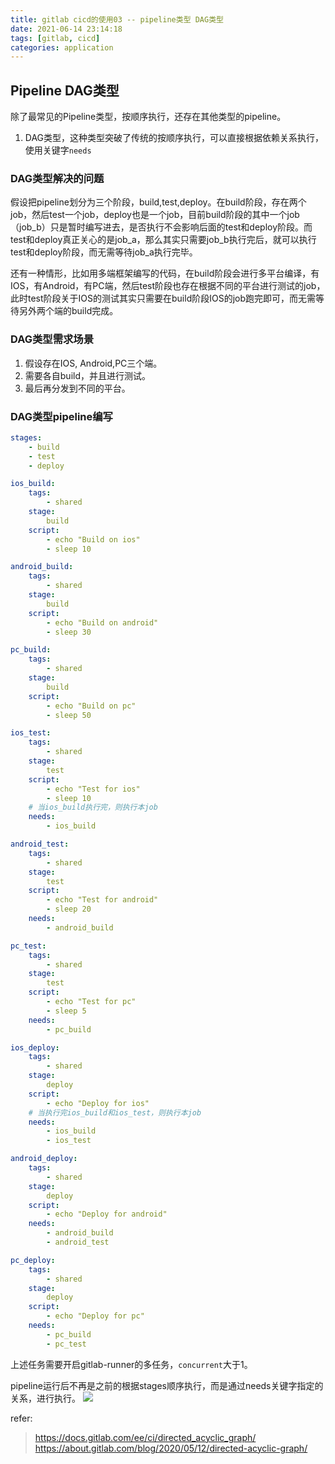 ```yaml
---
title: gitlab cicd的使用03 -- pipeline类型 DAG类型
date: 2021-06-14 23:14:18
tags: [gitlab, cicd]
categories: application
---
```



## Pipeline DAG类型

除了最常见的Pipeline类型，按顺序执行，还存在其他类型的pipeline。
1. DAG类型，这种类型突破了传统的按顺序执行，可以直接根据依赖关系执行，使用关键字`needs`

<!-- more -->

### DAG类型解决的问题

假设把pipeline划分为三个阶段，build,test,deploy。在build阶段，存在两个job，然后test一个job，deploy也是一个job，目前build阶段的其中一个job（job_b）只是暂时编写进去，是否执行不会影响后面的test和deploy阶段。而test和deploy真正关心的是job_a，那么其实只需要job_b执行完后，就可以执行test和deploy阶段，而无需等待job_a执行完毕。

还有一种情形，比如用多端框架编写的代码，在build阶段会进行多平台编译，有IOS，有Android，有PC端，然后test阶段也存在根据不同的平台进行测试的job，此时test阶段关于IOS的测试其实只需要在build阶段IOS的job跑完即可，而无需等待另外两个端的build完成。

### DAG类型需求场景
1. 假设存在IOS, Android,PC三个端。
2. 需要各自build，并且进行测试。
3. 最后再分发到不同的平台。

### DAG类型pipeline编写

```yaml
stages:
    - build
    - test
    - deploy

ios_build:
    tags:
        - shared
    stage:
        build
    script:
        - echo "Build on ios"
        - sleep 10

android_build:
    tags:
        - shared
    stage:
        build
    script:
        - echo "Build on android"
        - sleep 30

pc_build:
    tags:
        - shared
    stage:
        build
    script:
        - echo "Build on pc"
        - sleep 50

ios_test:
    tags:
        - shared
    stage:
        test
    script:
        - echo "Test for ios"
        - sleep 10
    # 当ios_build执行完，则执行本job
    needs:
        - ios_build

android_test:
    tags:
        - shared
    stage:
        test
    script:
        - echo "Test for android"
        - sleep 20
    needs:
        - android_build

pc_test:
    tags:
        - shared
    stage:
        test
    script:
        - echo "Test for pc"
        - sleep 5
    needs:
        - pc_build

ios_deploy:
    tags:
        - shared
    stage:
        deploy
    script:
        - echo "Deploy for ios"
    # 当执行完ios_build和ios_test，则执行本job
    needs:
        - ios_build
        - ios_test

android_deploy:
    tags:
        - shared
    stage:
        deploy
    script:
        - echo "Deploy for android"
    needs:
        - android_build
        - android_test

pc_deploy:
    tags:
        - shared
    stage:
        deploy
    script:
        - echo "Deploy for pc"
    needs:
        - pc_build
        - pc_test

```

上述任务需要开启gitlab-runner的多任务，`concurrent`大于1。

pipeline运行后不再是之前的根据stages顺序执行，而是通过needs关键字指定的关系，进行执行。
![](https://image.kirakirazone.com/image/dag-pipeline.png)



refer:

> https://docs.gitlab.com/ee/ci/directed_acyclic_graph/
> https://about.gitlab.com/blog/2020/05/12/directed-acyclic-graph/
